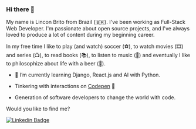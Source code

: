 ### Hi there 👋

My name is Lincon Brito from Brazil (🇧🇷). I've been working as Full-Stack Web Developer. I'm passionate about open source projects, and I've always loved to produce a lot of content during my beginning career.

In my free time I like to play (and watch) soccer (⚽️), to watch movies (🎞️) and series (📺), to read books (📚), to listen to music (🎵) and eventually I like to philosophize about life with a beer (🍺).

- 🌱 I’m currently learning Django, React.js and AI with Python.
- Tinkering with interactions on <a href="https://codepen.io/zlincon"> Codepen</a> 🏓

- Generation of software developers to change the world with code.

Would you like to find me?

[![Linkedin Badge](https://img.shields.io/badge/-LinkedIn-blue?style=flat-square&logo=Linkedin&logoColor=white&link=https://www.linkedin.com/in/felipefialho)](https://www.linkedin.com/in/zlincon)


<!--
**zlincon/zlincon** is a ✨ _special_ ✨ repository because its `README.md` (this file) appears on your GitHub profile.

Here are some ideas to get you started:

- 🔭 I’m currently working on ...
- 👯 I’m looking to collaborate on ...
- 🤔 I’m looking for help with ...
- 💬 Ask me about ...
- 📫 How to reach me: ...
- 😄 Pronouns: ...
- ⚡ Fun fact: ...
-->
